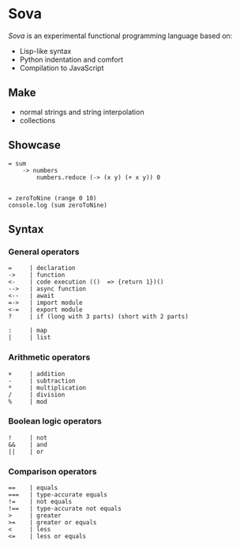 # Sova

<i>Sova</i> is an experimental functional programming language based on:

-   Lisp-like syntax
-   Python indentation and comfort
-   Compilation to JavaScript

## Make
- normal strings and string interpolation
- collections

## Showcase

```
= sum
    -> numbers
        numbers.reduce (-> (x y) (+ x y)) 0


= zeroToNine (range 0 10)
console.log (sum zeroToNine)
```

## Syntax

### General operators

```
=     | declaration
->    | function
<-    | code execution (()  => {return 1})()
-->   | async function
<--   | await
=->   | import module
<-=   | export module
?     | if (long with 3 parts) (short with 2 parts)

:     | map
|     | list
```

### Arithmetic operators

```
+     | addition
-     | subtraction
*     | multiplication
/     | division
%     | mod
```

### Boolean logic operators

```
!     | not
&&    | and
||    | or
```

### Comparison operators

```
==    | equals
===   | type-accurate equals
!=    | not equals
!==   | type-accurate not equals
>     | greater
>=    | greater or equals
<     | less
<=    | less or equals
```
